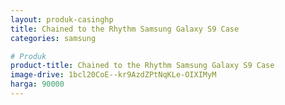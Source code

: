 ```yaml
---
layout: produk-casinghp
title: Chained to the Rhythm Samsung Galaxy S9 Case
categories: samsung

# Produk
product-title: Chained to the Rhythm Samsung Galaxy S9 Case
image-drive: 1bcl20CoE--kr9AzdZPtNqKLe-OIXIMyM
harga: 90000
---
```

